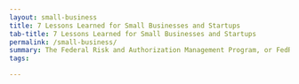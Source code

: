 ```yaml
---
layout: small-business
title: 7 Lessons Learned for Small Businesses and Startups
tab-title: 7 Lessons Learned for Small Businesses and Startups
permalink: /small-business/
summary: The Federal Risk and Authorization Management Program, or FedRAMP, is a government-wide program that provides a standardized approach to security assessment
tags: 

---
```


